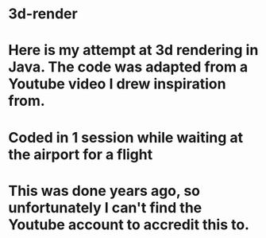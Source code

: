 # 3d-render

# Here is my attempt at 3d rendering in Java. The code was adapted from a Youtube video I drew inspiration from.  

# Coded in 1 session while waiting at the airport for a flight

# This was done years ago, so unfortunately I can't find the Youtube account to accredit this to. 
